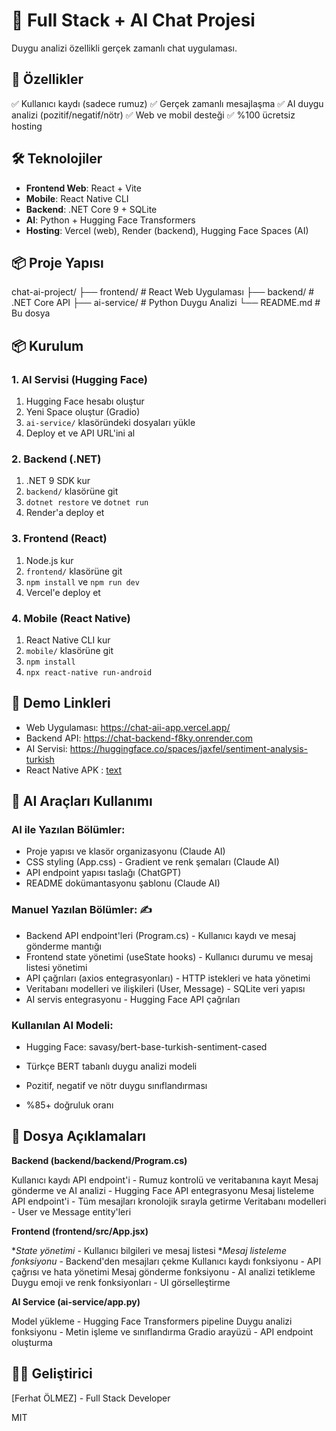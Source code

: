 # 🚀 Full Stack + AI Chat Projesi

Duygu analizi özellikli gerçek zamanlı chat uygulaması.

## 🎯 Özellikler

✅ Kullanıcı kaydı (sadece rumuz)
✅ Gerçek zamanlı mesajlaşma
✅ AI duygu analizi (pozitif/negatif/nötr)
✅ Web ve mobil desteği
✅ %100 ücretsiz hosting

## 🛠️ Teknolojiler

- **Frontend Web**: React + Vite
- **Mobile**: React Native CLI
- **Backend**: .NET Core 9 + SQLite
- **AI**: Python + Hugging Face Transformers
- **Hosting**: Vercel (web), Render (backend), Hugging Face Spaces (AI)

## 📦 Proje Yapısı
chat-ai-project/
├── frontend/          # React Web Uygulaması
├── backend/           # .NET Core API
├── ai-service/        # Python Duygu Analizi
└── README.md          # Bu dosya

## 📦 Kurulum

### 1. AI Servisi (Hugging Face)
1. Hugging Face hesabı oluştur
2. Yeni Space oluştur (Gradio)
3. `ai-service/` klasöründeki dosyaları yükle
4. Deploy et ve API URL'ini al

### 2. Backend (.NET)
1. .NET 9 SDK kur
2. `backend/` klasörüne git
3. `dotnet restore` ve `dotnet run`
4. Render'a deploy et

### 3. Frontend (React)
1. Node.js kur
2. `frontend/` klasörüne git
3. `npm install` ve `npm run dev`
4. Vercel'e deploy et

### 4. Mobile (React Native)
1. React Native CLI kur
2. `mobile/` klasörüne git
3. `npm install`
4. `npx react-native run-android`

## 🔗 Demo Linkleri

- Web Uygulaması: https://chat-aii-app.vercel.app/
- Backend API: https://chat-backend-f8ky.onrender.com
- AI Servisi: https://huggingface.co/spaces/jaxfel/sentiment-analysis-turkish
- React Native APK : [text](mobile/ChatMobile/android/app/build/outputs/apk/release/app-release.apk)

## 🤖 AI Araçları Kullanımı

### AI ile Yazılan Bölümler:
- Proje yapısı ve klasör organizasyonu (Claude AI)
- CSS styling (App.css) - Gradient ve renk şemaları (Claude AI)
- API endpoint yapısı taslağı (ChatGPT)
- README dokümantasyonu şablonu (Claude AI)

### Manuel Yazılan Bölümler: ✍️
- Backend API endpoint'leri (Program.cs) - Kullanıcı kaydı ve mesaj gönderme mantığı
- Frontend state yönetimi (useState hooks) - Kullanıcı durumu ve mesaj listesi yönetimi
- API çağrıları (axios entegrasyonları) - HTTP istekleri ve hata yönetimi
- Veritabanı modelleri ve ilişkileri (User, Message) - SQLite veri yapısı
- AI servis entegrasyonu - Hugging Face API çağrıları

### Kullanılan AI Modeli:
- Hugging Face: savasy/bert-base-turkish-sentiment-cased

- Türkçe BERT tabanlı duygu analizi modeli
- Pozitif, negatif ve nötr duygu sınıflandırması
- %85+ doğruluk oranı

## 📝 Dosya Açıklamaları

**Backend (backend/backend/Program.cs)**

Kullanıcı kaydı API endpoint'i - Rumuz kontrolü ve veritabanına kayıt
Mesaj gönderme ve AI analizi - Hugging Face API entegrasyonu
Mesaj listeleme API endpoint'i - Tüm mesajları kronolojik sırayla getirme
Veritabanı modelleri - User ve Message entity'leri

**Frontend (frontend/src/App.jsx)**

**State yönetimi* - Kullanıcı bilgileri ve mesaj listesi
**Mesaj listeleme fonksiyonu* - Backend'den mesajları çekme
Kullanıcı kaydı fonksiyonu - API çağrısı ve hata yönetimi
Mesaj gönderme fonksiyonu - AI analizi tetikleme
Duygu emoji ve renk fonksiyonları - UI görselleştirme

**AI Service (ai-service/app.py)**

Model yükleme - Hugging Face Transformers pipeline
Duygu analizi fonksiyonu - Metin işleme ve sınıflandırma
Gradio arayüzü - API endpoint oluşturma

## 👨‍💻 Geliştirici

[Ferhat ÖLMEZ] - Full Stack Developer

MIT
